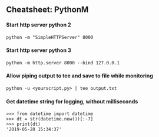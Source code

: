 ## Cheatsheet: PythonM
#### Start http server python 2
```python -m "SimpleHTTPServer" 8000```

#### Start http server python 3 
```python -m http.server 8000 --bind 127.0.0.1```

#### Allow piping output to tee and save to file while monitoring
```python -u <yourscript.py> | tee output.txt```

#### Get datetime string for logging, without milliseconds
```
>>> from datetime import datetime
>>> dt = str(datetime.now())[:-7]
>>> print(dt)
'2019-05-28 15:34:37'

```

